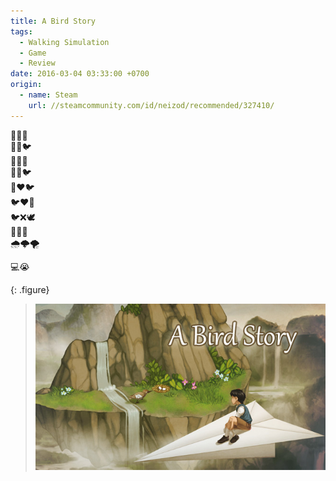 ```yaml
---
title: A Bird Story
tags:
  - Walking Simulation
  - Game
  - Review
date: 2016-03-04 03:33:00 +0700
origin:
  - name: Steam
    url: //steamcommunity.com/id/neizod/recommended/327410/
---
```


👦📗💤  
👀🐯🐦  
👦👊🐯  
👦🏥🐦  
👦❤️🐦  
🐦❤️👦  
🐦❌🕊  
👦📄🛫  
🌧🌩🌪

💻😭

{: .figure}
> ![](/images/game/cover/a-bird-story.jpg)
